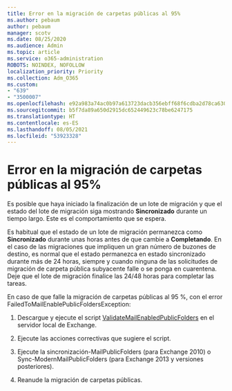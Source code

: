 ```yaml
---
title: Error en la migración de carpetas públicas al 95%
ms.author: pebaum
author: pebaum
manager: scotv
ms.date: 08/25/2020
ms.audience: Admin
ms.topic: article
ms.service: o365-administration
ROBOTS: NOINDEX, NOFOLLOW
localization_priority: Priority
ms.collection: Adm_O365
ms.custom:
- "639"
- "3500007"
ms.openlocfilehash: e92a983a74ac0b97a613723dacb356ebff68f6cdba2d78ca63085a818d12e739
ms.sourcegitcommit: b5f7da89a650d2915dc652449623c78be6247175
ms.translationtype: HT
ms.contentlocale: es-ES
ms.lasthandoff: 08/05/2021
ms.locfileid: "53923328"
---
```

# <a name="public-folder-migration-fails-at-95"></a>Error en la migración de carpetas públicas al 95%

Es posible que haya iniciado la finalización de un lote de migración y que el estado del lote de migración siga mostrando **Sincronizado** durante un tiempo largo. Este es el comportamiento que se espera.

Es habitual que el estado de un lote de migración permanezca como **Sincronizado** durante unas horas antes de que cambie a **Completando**. En el caso de las migraciones que impliquen un gran número de buzones de destino, es normal que el estado permanezca en estado sincronizado durante más de 24 horas, siempre y cuando ninguna de las solicitudes de migración de carpeta pública subyacente falle o se ponga en cuarentena. Deje que el lote de migración finalice las 24/48 horas para completar las tareas.

En caso de que falle la migración de carpetas públicas al 95 %, con el error FailedToMailEnablePublicFoldersException:

1. Descargue y ejecute el script [ValidateMailEnabledPublicFolders](https://aka.ms/ValidateMEPF) en el servidor local de Exchange.

2. Ejecute las acciones correctivas que sugiere el script.

3. Ejecute la sincronización-MailPublicFolders (para Exchange 2010) o Sync-ModernMailPublicFolders (para Exchange 2013 y versiones posteriores).

4. Reanude la migración de carpetas públicas.
